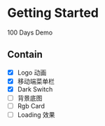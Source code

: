 # Getting Started

100 Days Demo

## Contain

- [x] Logo 动画
- [x] 移动端菜单栏
- [x] Dark Switch
- [ ] 背景底图
- [ ] Rgb Card
- [ ] Loading 效果
